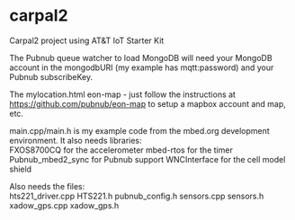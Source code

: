 # carpal2
Carpal2 project using AT&amp;T IoT Starter Kit

The Pubnub queue watcher to load MongoDB will need your MongoDB account in the mongodbURI (my example has mqtt:password) and your Pubnub subscribeKey. 

The mylocation.html eon-map - just follow the instructions at https://github.com/pubnub/eon-map to setup a mapbox account and map, etc. 

main.cpp/main.h is my example code from the mbed.org development environment. It also needs libraries:  
FXOS8700CQ   for the accelerometer
mbed-rtos   for the timer
Pubnub_mbed2_sync    for Pubnub support
WNCInterface      for the cell model shield

Also needs the files:  
hts221_driver.cpp HTS221.h
pubnub_config.h
sensors.cpp sensors.h
xadow_gps.cpp  xadow_gps.h
